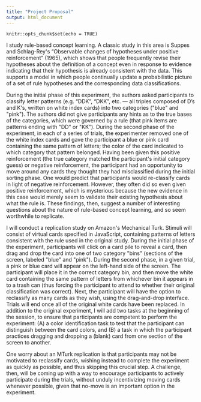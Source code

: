 ```yaml
---
title: "Project Proposal"
output: html_document
---
```


```{r setup, include=FALSE}
knitr::opts_chunk$set(echo = TRUE)
```

I study rule-based concept learning. A classic study in this area is Suppes and Schlag-Rey's “Observable changes of hypotheses under positive reinforcement” (1965), which shows that people frequently revise their hypotheses about the definition of a concept even in response to evidence indicating that their hypothesis is already consistent with the data. This supports a model in which people continually update a probabilistic picture of a set of rule hypotheses and the corresponding data classifications.

During the initial phase of this experiment, the authors asked participants to classify letter patterns (e.g. “DDK”, “DKK”, etc. — all triples composed of D’s and K's, written on white index cards) into two categories ("blue" and "pink"). The authors did not give participants any hints as to the true bases of the categories, which were governed by a rule (that pink items are patterns ending with "DD" or "KK"). During the second phase of the experiment, in each of a series of trials, the experimenter removed one of the white index cards and gave the participant a blue or pink card containing the same pattern of letters; the color of the card indicated to which category that pattern belonged. Having been given this positive reinforcement (the true category matched the participant's initial category guess) or negative reinforcement, the participant had an opportunity to move around any cards they thought they had misclassified during the initial sorting phase. One would predict that participants would re-classify cards in light of negative reinforcement. However, they often did so even given positive reinforcement, which is mysterious because the new evidence in this case would merely seem to validate their existing hypothesis about what the rule is. These findings, then, suggest a number of interesting questions about the nature of rule-based concept learning, and so seem worthwhile to replicate.

I will conduct a replication study on Amazon's Mechanical Turk. Stimuli will consist of virtual cards specified in JavaScript, containing patterns of letters consistent with the rule used in the original study. During the initial phase of the experiment, participants will click on a card pile to reveal a card, then drag and drop the card into one of two category "bins" (sections of the screen, labeled "blue" and "pink"). During the second phase, in a given trial, a pink or blue card will appear on the left-hand side of the screen. The participant will place it in the correct category bin, and then move the white card containing the same pattern of letters from whichever bin it appears in to a trash can (thus forcing the participant to attend to whether their original classification was correct). Next, the participant will have the option to reclassify as many cards as they wish, using the drag-and-drop interface. Trials will end once all of the original white cards have been replaced. In addition to the original experiment, I will add two tasks at the beginning of the session, to ensure that participants are competent to perform the experiment: (A) a color identification task to test that the participant can distinguish between the card colors, and (B) a task in which the participant practices dragging and dropping a (blank) card from one section of the screen to another.

One worry about an MTurk replication is that participants may not be motivated to reclassify cards, wishing instead to complete the experiment as quickly as possible, and thus skipping this crucial step. A challenge, then, will be coming up with a way to encourage participants to actively participate during the trials, without unduly incentivizing moving cards whenever possible, given that no-move is an important option in the experiment.